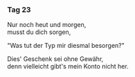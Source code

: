 ### Tag 23

Nur noch heut und morgen,  
musst du dich sorgen,  
  
"Was tut der Typ mir diesmal besorgen?"
  
Dies' Geschenk sei ohne Gewähr,  
denn vielleicht gibt's mein Konto nicht her.
